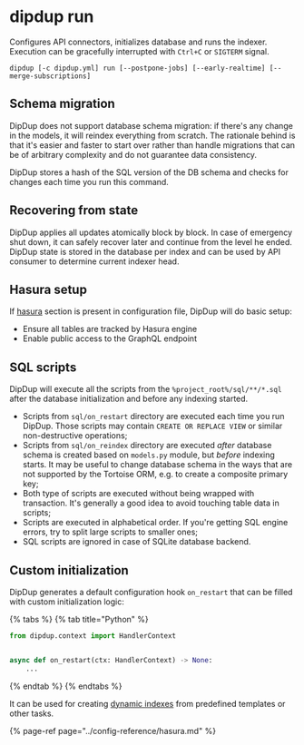 # dipdup run

Configures API connectors, initializes database and runs the indexer. Execution can be gracefully interrupted with `Ctrl+C` or `SIGTERM` signal.

```shell
dipdup [-c dipdup.yml] run [--postpone-jobs] [--early-realtime] [--merge-subscriptions]
```


## Schema migration

DipDup does not support database schema migration: if there's any change in the models, it will reindex everything from scratch. The rationale behind is that it's easier and faster to start over rather than handle migrations that can be of arbitrary complexity and do not guarantee data consistency.

DipDup stores a hash of the SQL version of the DB schema and checks for changes each time you run this command.

## Recovering from state

DipDup applies all updates atomically block by block. In case of emergency shut down, it can safely recover later and continue from the level he ended. DipDup state is stored in the database per index and can be used by API consumer to determine current indexer head.

## Hasura setup

If [hasura](../config-reference/hasura.md) section is present in configuration file, DipDup will do basic setup:

* Ensure all tables are tracked by Hasura engine
* Enable public access to the GraphQL endpoint

## SQL scripts

DipDup will execute all the scripts from the `%project_root%/sql/**/*.sql` after the database initialization and before any indexing started.

* Scripts from `sql/on_restart` directory are executed each time you run DipDup. Those scripts may contain `CREATE OR REPLACE VIEW` or similar non-destructive operations;
* Scripts from `sql/on_reindex` directory are executed _after_ database schema is created based on `models.py` module, but _before_ indexing starts. It may be useful to change database schema in the ways that are not supported by the Tortoise ORM, e.g. to create a composite primary key;
* Both type of scripts are executed without being wrapped with transaction. It's generally a good idea to avoid touching table data in scripts;
* Scripts are executed in alphabetical order. If you're getting SQL engine errors, try to split large scripts to smaller ones;
* SQL scripts are ignored in case of SQLite database backend.

## Custom initialization

DipDup generates a default configuration hook `on_restart` that can be filled with custom initialization logic:

{% tabs %}
{% tab title="Python" %}

```python
from dipdup.context import HandlerContext


async def on_restart(ctx: HandlerContext) -> None:
    ...
```

{% endtab %}
{% endtabs %}

It can be used for creating [dynamic indexes](../config-reference/templates.md#dynamic-instances) from predefined templates or other tasks.

{% page-ref page="../config-reference/hasura.md" %}
